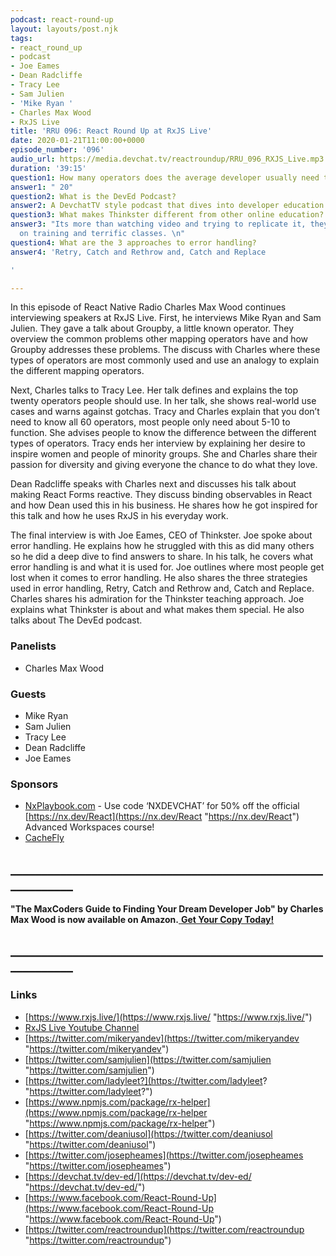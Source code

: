 ```yaml
---
podcast: react-round-up
layout: layouts/post.njk
tags:
- react_round_up
- podcast
- Joe Eames
- Dean Radcliffe
- Tracy Lee
- Sam Julien
- 'Mike Ryan '
- Charles Max Wood
- RxJS Live
title: 'RRU 096: React Round Up at RxJS Live'
date: 2020-01-21T11:00:00+0000
episode_number: '096'
audio_url: https://media.devchat.tv/reactroundup/RRU_096_RXJS_Live.mp3
duration: '39:15'
question1: How many operators does the average developer usually need to know?
answer1: " 20"
question2: What is the DevEd Podcast?
answer2: A DevchatTV style podcast that dives into developer education.
question3: What makes Thinkster different from other online education?
answer3: "Its more than watching video and trying to replicate it, they have hands
  on training and terrific classes. \n"
question4: What are the 3 approaches to error handling?
answer4: 'Retry, Catch and Rethrow and, Catch and Replace

'

---
```

In this episode of React Native Radio Charles Max Wood continues interviewing speakers at RxJS Live. First, he interviews Mike Ryan and Sam Julien. They gave a talk about Groupby, a little known operator. They overview the common problems other mapping operators have and how Groupby addresses these problems. The discuss with Charles where these types of operators are most commonly used and use an analogy to explain the different mapping operators.

Next, Charles talks to Tracy Lee. Her talk defines and explains the top twenty operators people should use. In her talk, she shows real-world use cases and warns against gotchas. Tracy and Charles explain that you don’t need to know all 60 operators, most people only need about 5-10 to function. She advises people to know the difference between the different types of operators. Tracy ends her interview by explaining her desire to inspire women and people of minority groups. She and Charles share their passion for diversity and giving everyone the chance to do what they love.

Dean Radcliffe speaks with Charles next and discusses his talk about making React Forms reactive. They discuss binding observables in React and how Dean used this in his business. He shares how he got inspired for this talk and how he uses RxJS in his everyday work.

The final interview is with Joe Eames, CEO of Thinkster. Joe spoke about error handling. He explains how he struggled with this as did many others so he did a deep dive to find answers to share. In his talk, he covers what error handling is and what it is used for. Joe outlines where most people get lost when it comes to error handling. He also shares the three strategies used in error handling, Retry, Catch and Rethrow and, Catch and Replace. Charles shares his admiration for the Thinkster teaching approach. Joe explains what Thinkster is about and what makes them special. He also talks about The DevEd podcast.

### **Panelists**

* Charles Max Wood

### **Guests**

* Mike Ryan
* Sam Julien
* Tracy Lee
* Dean Radcliffe
* Joe Eames

### **Sponsors**

* [NxPlaybook.com](http://nxplaybook.com/) - Use code ‘NXDEVCHAT’ for 50% off the official[ ](https://nx.dev/React)[https://nx.dev/React](https://nx.dev/React "https://nx.dev/React") Advanced Workspaces course!
* [CacheFly](https://www.cachefly.com/)

## **____________________________________________________________**

**"The MaxCoders Guide to Finding Your Dream Developer Job" by Charles Max Wood is now available on Amazon.**[ **Get Your Copy Today!**](https://www.amazon.com/gp/product/B081MBL5C9/ref=as_li_ss_tl?ie=UTF8&linkCode=sl1&tag=devchattv-20&linkId=9d61363241636e2546ef46abba198746&language=en_US)

## **____________________________________________________________**

### **Links**

* [https://www.rxjs.live/](https://www.rxjs.live/ "https://www.rxjs.live/")
* [RxJS Live Youtube Channel](https://www.youtube.com/channel/UCmvhqGbbqkhJ63V3g-l-5Gg)
* [https://twitter.com/mikeryandev](https://twitter.com/mikeryandev "https://twitter.com/mikeryandev")
* [https://twitter.com/samjulien](https://twitter.com/samjulien "https://twitter.com/samjulien")
* [https://twitter.com/ladyleet?](https://twitter.com/ladyleet? "https://twitter.com/ladyleet?")
* [https://www.npmjs.com/package/rx-helper](https://www.npmjs.com/package/rx-helper "https://www.npmjs.com/package/rx-helper")
* [https://twitter.com/deaniusol](https://twitter.com/deaniusol "https://twitter.com/deaniusol")
* [https://twitter.com/josepheames](https://twitter.com/josepheames "https://twitter.com/josepheames")
* [https://devchat.tv/dev-ed/](https://devchat.tv/dev-ed/ "https://devchat.tv/dev-ed/")
* [https://www.facebook.com/React-Round-Up](https://www.facebook.com/React-Round-Up "https://www.facebook.com/React-Round-Up")
* [https://twitter.com/reactroundup](https://twitter.com/reactroundup "https://twitter.com/reactroundup")